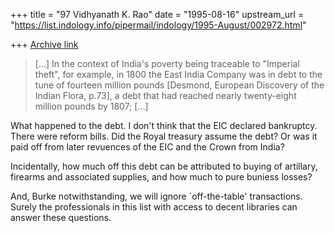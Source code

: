 +++
title = "97 Vidhyanath K. Rao"
date = "1995-08-16"
upstream_url = "https://list.indology.info/pipermail/indology/1995-August/002972.html"

+++
[Archive link](https://list.indology.info/pipermail/indology/1995-August/002972.html)

> [...]   In the context of India's poverty being traceable to "Imperial
> theft", for example, in 1800 the East India Company was in debt to the
> tune of fourteen million pounds [Desmond, European Discovery of the
> Indian Flora, p.73], a debt that had reached nearly twenty-eight million
> pounds by 1807; [...]

What happened to the debt. I don't think that the EIC declared bankruptcy.
There were reform bills. Did the Royal treasury assume the debt? Or was
it paid off from later revuences of the EIC and the Crown from India?

Incidentally, how much off this debt can be attributed to buying of
artillary, firearms and associated supplies, and how much to pure
buniess losses?

And, Burke notwithstanding, we will ignore `off-the-table' transactions.
Surely the professionals in this list with access to decent libraries
can answer these questions.





